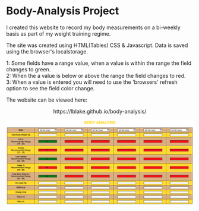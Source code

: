 # Body-Analysis Project
I created this website to record my body measurements on a bi-weekly basis as part of my weight training regime. 

The site was created using HTML(Tables) CSS & Javascript. Data is saved using the browser's localstorage.

1: Some fields have a range value, when a value is within the range the field changes to green.<br>
2: When the a value is below or above the range the field changes to red.<br>
3: When a value is entered you will need to use the 'browsers' refresh option to see the field color change.

The website can be viewed here:
<p align="center">
https://lblake.github.io/body-analysis/
  </p>

![image](./images/body.png)

